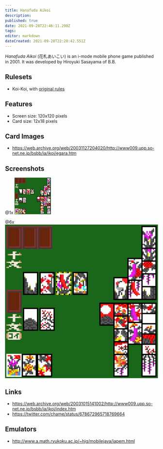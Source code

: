 ```yaml
---
title: Hanafuda Aikoi
description: 
published: true
date: 2021-09-28T22:46:11.298Z
tags: 
editor: markdown
dateCreated: 2021-09-28T22:28:42.551Z
---
```


_Hanafuda Aikoi_ (<span lang='ja'>花札あいこい</span>) is an i-mode mobile phone game published in 2001.
It was developed by Hiroyuki Sasayama of B.B.

## Rulesets
- Koi-Koi, with [original rules](https://web.archive.org/web/20031217231324/http://www009.upp.so-net.ne.jp/bsbb/ia/ikoi/howto.htm)

## Features
- Screen size: 120x120 pixels
- Card size: 12x18 pixels

## Card Images
- https://web.archive.org/web/20031127204020/http://www009.upp.so-net.ne.jp/bsbb/ia/ikoi/egara.htm

## Screenshots

@1x
![hanafuda-aikoi-original.gif](/hanafuda-aikoi-original.gif)

@6x
![hanafuda-aikoi.png](/hanafuda-aikoi.png)

## Links
- https://web.archive.org/web/20031015141002/http://www009.upp.so-net.ne.jp/bsbb/ia/ikoi/index.htm
- https://twitter.com/chame/status/678672965718769664

## Emulators
- http://www.a.math.ryukoku.ac.jp/~hig/mobilejava/iapem.html